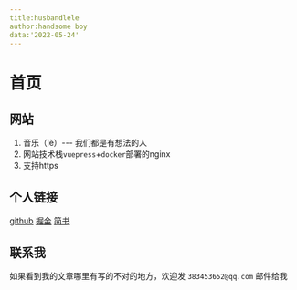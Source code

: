 ```yaml
---
title:husbandlele
author:handsome boy
data:'2022-05-24'
---
```

# 首页

## 网站
1. 音乐（lè）--- 我们都是有想法的人
2. 网站技术栈`vuepress`+`docker`部署的nginx
3. 支持https
## 个人链接
[github](https://github.com/xiaoxintang)
[掘金](https://juejin.im/user/58f5dc5844d904006c0c1ed6)
[简书](https://www.jianshu.com/u/5e8dbda8c83a)

## 联系我
如果看到我的文章哪里有写的不对的地方，欢迎发 `383453652@qq.com` 邮件给我